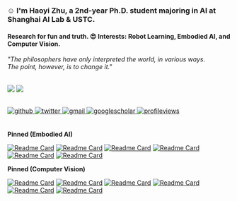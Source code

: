 ### :relaxed: I'm Haoyi Zhu, a 2nd-year Ph.D. student majoring in AI at Shanghai AI Lab & USTC.  

#### Research for fun and truth. :heart_eyes: Interests: Robot Learning, Embodied AI, and Computer Vision.



*"The philosophers have only interpreted the world, in various ways. The point, however, is to change it."*

<br/>  

<div align="left">
<img src="https://github-readme-stats.vercel.app/api?username=HaoyiZhu&show_icons=true&count_private=true&hide_border=true&show=prs_merged&rank_icon=github" align="center" />
<img src="https://github-readme-stats.vercel.app/api/top-langs/?username=HaoyiZhu&show_icons=true&count_private=true&layout=donut&hide_border=true" align="center" />
</div>  

<br/>  

<br/>  
 
<div align="left">
<a href="https://github.com/HaoyiZhu" target="_blank">
<img src=https://img.shields.io/badge/github-%2324292e.svg?&style=for-the-badge&logo=github&logoColor=white alt=github style="margin-bottom: 5px;" />
</a>
<a href="https://twitter.com/HaoyiZhu" target="_blank">
<img src=https://img.shields.io/badge/twitter-%2300acee.svg?&style=for-the-badge&logo=twitter&logoColor=white alt=twitter style="margin-bottom: 5px;" />
</a>  
<a href="mailto:hyizhu1108@gmail.com" target="_blank">
<img src=https://img.shields.io/badge/Gmail-D14836?style=for-the-badge&logo=gmail&logoColor=white alt=gmail  style="margin-bottom: 5px;" />
</a>  
<a href="https://scholar.google.com/citations?hl=zh-CN&user=pD1NOyUAAAAJ" target="_blank">
<img src=https://img.shields.io/badge/googlescholar-4285F4?style=for-the-badge&logo=googlescholar&logoColor=white alt=googlescholar  style="margin-bottom: 5px;" />
</a>  
<a href="https://github.com/HaoyiZhu" target="_blank">
<img src="https://komarev.com/ghpvc/?username=HaoyiZhu&&style=for-the-badge" alt=profileviews  style="margin-bottom: 5px;" />
</a>  
</div>  

</br>

**Pinned (Embodied AI)**

[![Readme Card](https://github-readme-stats.vercel.app/api/pin/?username=HaoyiZhu&repo=SPA&description_lines_count=2)](https://github.com/HaoyiZhu/SPA)
[![Readme Card](https://github-readme-stats.vercel.app/api/pin/?username=HaoyiZhu&repo=PointCloudMatters&description_lines_count=2)](https://github.com/HaoyiZhu/PointCloudMatters)
[![Readme Card](https://github-readme-stats.vercel.app/api/pin/?username=MineDojo&repo=MineDojo&show_owner=true&description_lines_count=2)](https://github.com/MineDojo/MineDojo)
[![Readme Card](https://github-readme-stats.vercel.app/api/pin/?username=MineDojo&repo=MineCLIP&show_owner=true&description_lines_count=2)](https://github.com/MineDojo/MineCLIP)
[![Readme Card](https://github-readme-stats.vercel.app/api/pin/?username=rh20t&repo=rh20t_api&show_owner=true&description_lines_count=2)](https://github.com/rh20t/rh20t_api)
[![Readme Card](https://github-readme-stats.vercel.app/api/pin/?username=HaoyiZhu&repo=RealRobot&description_lines_count=2)](https://github.com/HaoyiZhu/RealRobot)

**Pinned (Computer Vision)**

[![Readme Card](https://github-readme-stats.vercel.app/api/pin/?username=OpenGVLab&repo=PonderV2&description_lines_count=2)](https://github.com/OpenGVLab/PonderV2)
[![Readme Card](https://github-readme-stats.vercel.app/api/pin/?username=MVIG-SJTU&repo=AlphaPose&show_owner=true&description_lines_count=2)](https://github.com/MVIG-SJTU/AlphaPose)
[![Readme Card](https://github-readme-stats.vercel.app/api/pin/?username=Nightmare-n&repo=UniPAD&show_owner=true&description_lines_count=2)](https://github.com/Nightmare-n/UniPAD)
[![Readme Card](https://github-readme-stats.vercel.app/api/pin/?username=Pointcept&repo=Pointcept&show_owner=true&description_lines_count=2)](https://github.com/Pointcept/Pointcept)
[![Readme Card](https://github-readme-stats.vercel.app/api/pin/?username=HaoyiZhu&repo=XNeRF&description_lines_count=2)](https://github.com/HaoyiZhu/XNeRF)
[![Readme Card](https://github-readme-stats.vercel.app/api/pin/?username=Fang-Haoshu&repo=Halpe-FullBody&show_owner=true&description_lines_count=2)](https://github.com/Fang-Haoshu/Halpe-FullBody)
